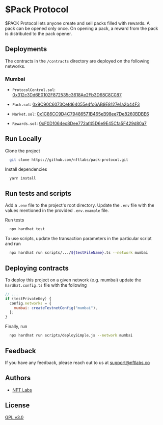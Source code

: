 # $Pack Protocol

$PACK Protocol lets anyone create and sell packs filled with rewards. A pack can be opened only once. On opening a pack, a reward 
from the pack is distributed to the pack opener.

## Deployments
The contracts in the `/contracts` directory are deployed on the following networks.

### Mumbai
- `ProtocolControl.sol`: [0x312c3Dd6E0102F872535c3618Ae2Fb3D68C8C087](https://mumbai.polygonscan.com/address/0x312c3Dd6E0102F872535c3618Ae2Fb3D68C8C087#code)

- `Pack.sol`: [0x9C90C6073Cefd64055e4fc6AB9E8127e1a2b44F3](https://mumbai.polygonscan.com/address/0x9C90C6073Cefd64055e4fc6AB9E8127e1a2b44F3#code)

- `Market.sol`: [0x1C86CC9D4C79486571B465eB98ee7De8260BDBE6](https://mumbai.polygonscan.com/address/0x1C86CC9D4C79486571B465eB98ee7De8260BDBE6#code)

- `Rewards.sol`: [0xF0D1064ec8Dee772af45D6e9E45Cfa5F429d80a7](https://mumbai.polygonscan.com/address/0xF0D1064ec8Dee772af45D6e9E45Cfa5F429d80a7#code)

## Run Locally

Clone the project

```bash
  git clone https://github.com/nftlabs/pack-protocol.git
```

Install dependencies

```bash
  yarn install
```

## Run tests and scripts

Add a `.env` file to the project's root directory. Update the `.env` file with the values mentioned in the provided `.env.example` file.

Run tests

```bash
  npx hardhat test
```

To use scripts, update the transaction parameters in the particular script and run

```bash
  npx hardhat run scripts/.../${testFileName}.ts --network mumbai
```
  
## Deploying contracts

To deploy this project on a given network (e.g. mumbai) update the `hardhat.config.ts` file with the following

```javascript
// ...
if (testPrivateKey) {
  config.networks = {
    mumbai: createTestnetConfig("mumbai"),
  };
}
```

Finally, run 

```bash
  npx hardhat run scripts/deploySimple.js --network mumbai
```
  
## Feedback

If you have any feedback, please reach out to us at support@nftlabs.co

## Authors

- [NFT Labs](https://github.com/nftlabs)

  
## License

[GPL v3.0](https://choosealicense.com/licenses/gpl-3.0/)